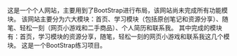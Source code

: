 这是一个个人网站，主要用到了BootStrap进行布局，该网站尚未完成所有功能模块。
该网站主要分为六大模块：首页、学习模块（包括原创笔记和资源分享）、随笔、轻松一刻（网页小游戏和二手商品）、个人简历和联系我。
其中完成的模块有：首页，学习模块的资源分享，随笔，轻松一刻的网页小游戏和联系我这几个模块。
这是一个BootStrap练习项目。
